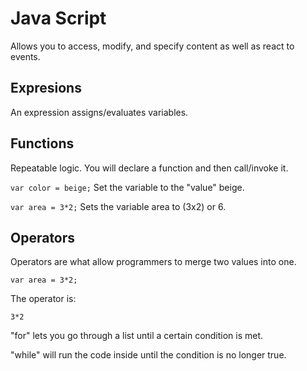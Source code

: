 # Java Script 

Allows you to access, modify, and specify content as well as react to events.
## Expresions

An expression assigns/evaluates variables.

## Functions

Repeatable logic.
You will declare a function and then call/invoke it.


`var color = beige;`
Set the variable to the "value" beige.

`var area = 3*2;`
Sets the variable area to (3x2) or 6.

## Operators

Operators are what allow programmers to merge two values into one.

`var area = 3*2;`

The operator is:

`3*2`

"for" lets you go through a list until a certain condition is met.

"while" will run the code inside until the condition is no longer true.





